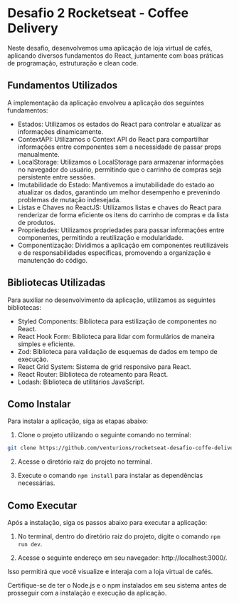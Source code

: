# Desafio 2 Rocketseat - Coffee Delivery

Neste desafio, desenvolvemos uma aplicação de loja virtual de cafés, aplicando diversos fundamentos do React, juntamente com boas práticas de programação, estruturação e clean code.

## Fundamentos Utilizados

A implementação da aplicação envolveu a aplicação dos seguintes fundamentos:

- Estados: Utilizamos os estados do React para controlar e atualizar as informações dinamicamente.
- ContextAPI: Utilizamos o Context API do React para compartilhar informações entre componentes sem a necessidade de passar props manualmente.
- LocalStorage: Utilizamos o LocalStorage para armazenar informações no navegador do usuário, permitindo que o carrinho de compras seja persistente entre sessões.
- Imutabilidade do Estado: Mantivemos a imutabilidade do estado ao atualizar os dados, garantindo um melhor desempenho e prevenindo problemas de mutação indesejada.
- Listas e Chaves no ReactJS: Utilizamos listas e chaves do React para renderizar de forma eficiente os itens do carrinho de compras e da lista de produtos.
- Propriedades: Utilizamos propriedades para passar informações entre componentes, permitindo a reutilização e modularidade.
- Componentização: Dividimos a aplicação em componentes reutilizáveis e de responsabilidades específicas, promovendo a organização e manutenção do código.

## Bibliotecas Utilizadas

Para auxiliar no desenvolvimento da aplicação, utilizamos as seguintes bibliotecas:

- Styled Components: Biblioteca para estilização de componentes no React.
- React Hook Form: Biblioteca para lidar com formulários de maneira simples e eficiente.
- Zod: Biblioteca para validação de esquemas de dados em tempo de execução.
- React Grid System: Sistema de grid responsivo para React.
- React Router: Biblioteca de roteamento para React.
- Lodash: Biblioteca de utilitários JavaScript.

## Como Instalar

Para instalar a aplicação, siga as etapas abaixo:

1. Clone o projeto utilizando o seguinte comando no terminal:

```bash
git clone https://github.com/venturions/rocketseat-desafio-coffe-delivery.git
```

2. Acesse o diretório raiz do projeto no terminal.

3. Execute o comando `npm install` para instalar as dependências necessárias.

## Como Executar

Após a instalação, siga os passos abaixo para executar a aplicação:

1. No terminal, dentro do diretório raiz do projeto, digite o comando `npm run dev`.

2. Acesse o seguinte endereço em seu navegador: http://localhost:3000/.

Isso permitirá que você visualize e interaja com a loja virtual de cafés.

Certifique-se de ter o Node.js e o npm instalados em seu sistema antes de prosseguir com a instalação e execução da aplicação.
